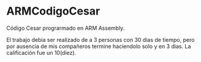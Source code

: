 # ARMCodigoCesar
Código Cesar prograrmado en ARM Assembly.

El trabajo debia ser realizado de a 3 personas con 30 dias de tiempo, pero por ausencia de mis compañeros termine haciendolo solo y en 3 dias. La calificación fue un 10(diez).
